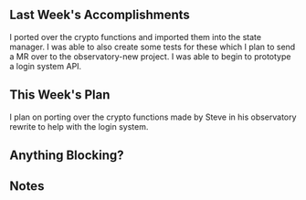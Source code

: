## Last Week's Accomplishments

I ported over the crypto functions and imported them into the state manager. I was able to also create some tests for these which I plan to send a MR over to the observatory-new project. 
I was able to begin to prototype a login system API.

## This Week's Plan

I plan on porting over the crypto functions made by Steve in his observatory rewrite to help with the login system.

## Anything Blocking?


## Notes

